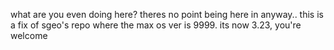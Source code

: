 what are you even doing here? theres no point being here in anyway..
this is a fix of sgeo's repo where the max os ver is 9999. its now 3.23, you're welcome
